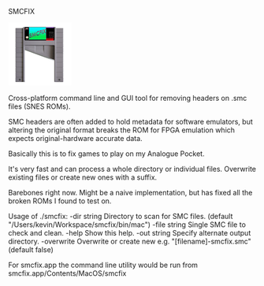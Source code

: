 SMCFIX

<img alt="SMCFix icon, a SNES cart guillotine." src="https://github.com/fith/smcfix/blob/main/assets/icon.png?raw=true" width="128"/>

Cross-platform command line and GUI tool for removing headers on .smc files (SNES ROMs).

SMC headers are often added to hold metadata for software emulators, but
altering the original format breaks the ROM for FPGA emulation which expects
original-hardware accurate data.

Basically this is to fix games to play on my Analogue Pocket.

It's very fast and can process a whole directory or individual files. Overwrite
existing files or create new ones with a suffix.

Barebones right now. Might be a naive implementation, but has fixed all the broken
ROMs I found to test on.

Usage of ./smcfix:
  -dir string
    	Directory to scan for SMC files. (default "/Users/kevin/Workspace/smcfix/bin/mac")
  -file string
    	Single SMC file to check and clean.
  -help
    	Show this help.
  -out string
    	Specify alternate output directory.
  -overwrite
    	Overwrite or create new e.g. "[filename]-smcfix.smc" (default false)
      
For smcfix.app the command line utility would be run from smcfix.app/Contents/MacOS/smcfix
